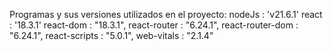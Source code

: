 Programas y sus versiones utilizados en el proyecto:
nodeJs : 'v21.6.1'
react : '18.3.1'
react-dom : "18.3.1",
react-router : "6.24.1",
react-router-dom : "6.24.1",
react-scripts : "5.0.1",
web-vitals : "2.1.4"
